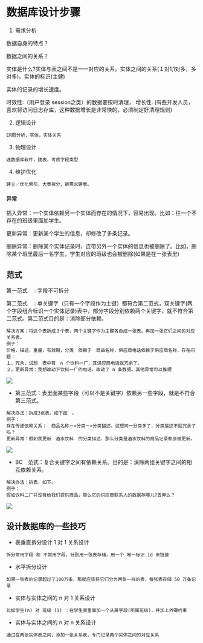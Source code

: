 # 数据库设计步骤

1. 需求分析

数据自身的特点？

数据之间的关系？

实体是什么?实体与表之间不是一一对应的关系。实体之间的关系(１对1,1对多，多对多)。实体的标识(主健)

实体的记录的增长速度。

时效性:（用户登录 session之类）的数据要按时清理，
增长性: (有些开发人员，喜欢将访问日志存库，这种数据增长是非常快的，必须制定好清理规则)

2. 逻辑设计
```
ER图分析，实体，实体关系
```
 3. 物理设计
```
选数据库软件，建表，考虑字段类型
```
 4. 维护优化
```
建立／优化索引，大表拆分，新需求建表。
```

#### 异常

插入异常：一个实体依赖另一个实体而存在的情况下，容易出现。比如：往一个不存在的班级里面加学生。

更新异常：更新某个学生的信息，却修改了多条记录。

删除异常：删除某个实体记录时，连带另外一个实体的信息也被删除了。比如，删除某个班里最后一名学生，学生对应的班级也会被删除(如果是在一张表里)

## 范式 ##

第一范式 　:  字段不可拆分

第二范式　 :  单关键字（只有一个字段作为主键）都符合第二范式，双关键字(两个字段组合标识一个实体记录)表中，部分字段分别依赖两个关键字，就不符合第二范式。第二范式目的是：消除部分依赖。

```
解决方案：将这个表拆成３个表，两个关键字作为主键各自成一张表。再加一张它们之间的对应关系表。
例子：
价格，描述，重量，有效期，分类　依赖于　商品名称，供应商电话依赖于供应商名称，存在问题：
１，冗余，试想　表中有　n 个饮料一厂，其供应商电话就冗余了。
２，更新异常：我想改动下饮料一厂的电话，改动了 n 条数据。其他异常可以推理
```

![](https://img.codekissyoung.com/2020/07/11/d022799ba29379e354ae986f9f40768a.png)


 - 第三范式：表里面某些字段（可以不是关键字）依赖另一些字段，就是不符合第三范式。
```
解决办法：拆成3张表，如下图　。
例子：
存在传递依赖关系：　商品名称－>分类－>分类描述，试想同一分类多了，分类描述不就冗余了吗？
更新异常：假如我更新　酒水饮料　的分类描述，那么分类是酒水饮料的商品记录都会被更新。
```
![](https://img.codekissyoung.com/2020/07/11/2f7c18e93950f1702c43097e93b7ca4d.png)

 - BC　范式：复合关键字之间有依赖关系。目的是：消除两组关键字之间的相互依赖关系。
```
解决办法：拆表，如下。
例子：
假如饮料二厂并没有给我们提供商品，那么它的供应商联系人的数据存哪儿?丢弃么？
```
![](https://img.codekissyoung.com/2020/07/11/e305c15ce6c937c63c2ee2b3f4adb090.png)

## 设计数据库的一些技巧 ##
 - 表垂直拆分设计 1 对 1 关系设计
```
拆分常用字段 和 不常用字段，分别用一张表存储，用一个 唯一标识 id 来链接
```
 - 水平拆分设计 
```
如果一张表的记录超过了100万条，那就应该将它们分为两张一样的表，每张表存储 50 万条记录
```
 - 实体与实体之间的 n 对 1 关系设计
```
比如学生(n) 对 班级 (1) ：在学生表里面加一个从属字段(所属班级)，并加上外键约束
```
 - 实体与实体之间的 n 对 n 关系设计
```
通过在两张实体表之间，添加一张关系表，专门记录两个实体之间的对应关系
```
